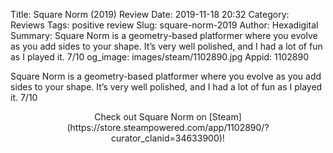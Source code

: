 Title: Square Norm (2019) Review
Date: 2019-11-18 20:32
Category: Reviews
Tags: positive review
Slug: square-norm-2019
Author: Hexadigital
Summary: Square Norm is a geometry-based platformer where you evolve as you add sides to your shape. It’s very well polished, and I had a lot of fun as I played it. 7/10
og_image: images/steam/1102890.jpg
Appid: 1102890

Square Norm is a geometry-based platformer where you evolve as you add sides to your shape. It’s very well polished, and I had a lot of fun as I played it. 7/10

<center>Check out Square Norm on [Steam](https://store.steampowered.com/app/1102890/?curator_clanid=34633900)!</center>
